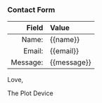 ### Contact Form

|    Field | Value       |
| -------: | :---------- |
|    Name: | {{name}}    |
|   Email: | {{email}}   |
| Message: | {{message}} |

Love,

The Plot Device
